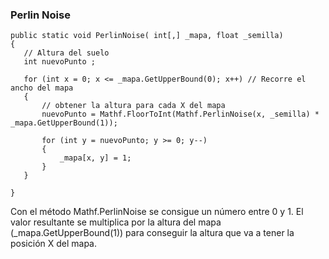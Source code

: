### Perlin Noise
    public static void PerlinNoise( int[,] _mapa, float _semilla)
    {
       // Altura del suelo
       int nuevoPunto ;

       for (int x = 0; x <= _mapa.GetUpperBound(0); x++) // Recorre el ancho del mapa
       {
           // obtener la altura para cada X del mapa
           nuevoPunto = Mathf.FloorToInt(Mathf.PerlinNoise(x, _semilla) * _mapa.GetUpperBound(1));

           for (int y = nuevoPunto; y >= 0; y--)
           {
               _mapa[x, y] = 1;
           }
       }
       
    }


Con el método Mathf.PerlinNoise se consigue un número entre 0 y 1. El valor resultante se multiplica por la altura del mapa (_mapa.GetUpperBound(1)) para conseguir la altura que va a tener la posición X del mapa.

